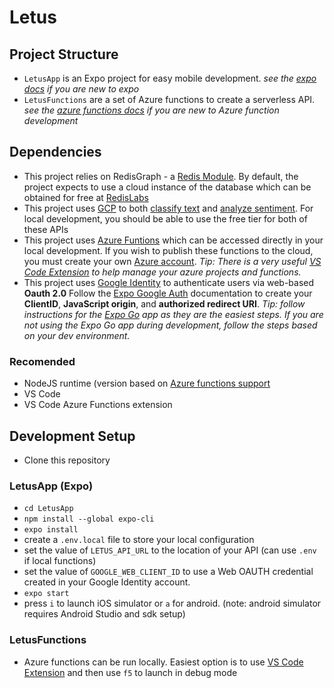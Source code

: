 # Letus
## Project Structure 

* `LetusApp` is an Expo project for easy mobile development.  _see the [expo docs](https://docs.expo.io/) if you are new to expo_
* `LetusFunctions` are a set of Azure functions to create a serverless API. _see the [azure functions docs](https://docs.microsoft.com/en-us/azure/azure-functions/functions-develop-local) if you are new to Azure function development_ 

## Dependencies

* This project relies on RedisGraph - a [Redis Module](https://redis.io/modules). By default, the project expects to use a cloud instance of the database which can be obtained for free at [RedisLabs](https://redislabs.com/)
* This project uses [GCP](https://cloud.google.com/) to both [classify text](https://cloud.google.com/natural-language/docs/classify-text-tutorial) and [analyze sentiment](https://cloud.google.com/natural-language/docs/analyzing-sentiment).  For local development, you should be able to use the free tier for both of these APIs
* This project uses [Azure Funtions](https://docs.microsoft.com/en-us/azure/azure-functions/functions-develop-local) which can be accessed directly in your local development.  If you wish to publish these functions to the cloud, you must create your own [Azure account](https://azure.microsoft.com/en-us/free/). _Tip: There is a very useful [VS Code Extension](https://docs.microsoft.com/en-us/azure/azure-functions/functions-develop-vs-code?tabs=csharp) to help manage your azure projects and functions._
* This project uses [Google Identity](https://developers.google.com/identity/protocols/oauth2) to authenticate users via web-based **Oauth 2.0** Follow the [Expo Google Auth](https://docs.expo.io/guides/authentication/#google) documentation to create your **ClientID**, **JavaScript origin**, and **authorized redirect URI**. _Tip: follow instructions for the [Expo Go](https://expo.io/client) app as they are the easiest steps.  If you are not using the Expo Go app during development, follow the steps based on your dev environment._

### Recomended

* NodeJS runtime (version based on [Azure functions support](https://docs.microsoft.com/en-us/azure/azure-functions/functions-versions)
* VS Code
* VS Code Azure Functions extension

## Development Setup

* Clone this repository

### LetusApp (Expo)

* `cd LetusApp`
* `npm install --global expo-cli`
* `expo install`
* create a `.env.local` file to store your local configuration
* set the value of `LETUS_API_URL` to the location of your API (can use `.env` if local functions)
* set the value of `GOOGLE_WEB_CLIENT_ID` to use a Web OAUTH credential created in your Google Identity account.
* `expo start`
* press `i` to launch iOS simulator or `a` for android.  (note: android simulator requires Android Studio and sdk setup)
  
### LetusFunctions

* Azure functions can be run locally.  Easiest option is to use [VS Code Extension](https://docs.microsoft.com/en-us/azure/azure-functions/functions-develop-vs-code?tabs=csharp) and then use `f5` to launch in debug mode